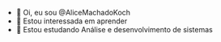 - 👋 Oi, eu sou @AliceMachadoKoch
- 👀 Estou interessada em aprender 
- 🌱 Estou estudando Análise e desenvolvimento de sistemas

<!---
AliceMachadoKoch/AliceMachadoKoch is a ✨ special ✨ repository because its `README.md` (this file) appears on your GitHub profile.
You can click the Preview link to take a look at your changes.
--->
